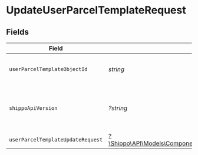 # UpdateUserParcelTemplateRequest


## Fields

| Field                                                                                                                        | Type                                                                                                                         | Required                                                                                                                     | Description                                                                                                                  | Example                                                                                                                      |
| ---------------------------------------------------------------------------------------------------------------------------- | ---------------------------------------------------------------------------------------------------------------------------- | ---------------------------------------------------------------------------------------------------------------------------- | ---------------------------------------------------------------------------------------------------------------------------- | ---------------------------------------------------------------------------------------------------------------------------- |
| `userParcelTemplateObjectId`                                                                                                 | *string*                                                                                                                     | :heavy_check_mark:                                                                                                           | Object ID of the user parcel template                                                                                        |                                                                                                                              |
| `shippoApiVersion`                                                                                                           | *?string*                                                                                                                    | :heavy_minus_sign:                                                                                                           | String used to pick a non-default API version to use                                                                         | 2018-02-08                                                                                                                   |
| `userParcelTemplateUpdateRequest`                                                                                            | [?\Shippo\API\Models\Components\UserParcelTemplateUpdateRequest](../../Models/Components/UserParcelTemplateUpdateRequest.md) | :heavy_minus_sign:                                                                                                           | N/A                                                                                                                          |                                                                                                                              |